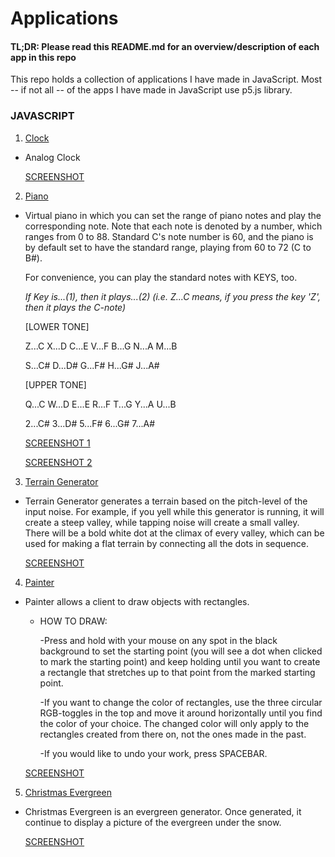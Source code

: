 # Applications
#### TL;DR: Please read this README.md for an overview/description of each app in this repo

This repo holds a collection of applications I have made in JavaScript. Most -- if not all -- of the apps I have made in JavaScript use p5.js library. 

### JAVASCRIPT

1. [Clock](https://github.com/joos2010kj/Applications/tree/master/Applications/JavsScript/Clock)
  - Analog Clock
  
    [SCREENSHOT](https://github.com/joos2010kj/Applications/blob/master/Applications/JavsScript/Clock/Screen%20Shot/SS.png)
    
2. [Piano](https://github.com/joos2010kj/Applications/tree/master/Applications/JavsScript/Piano)
  - Virtual piano in which you can set the range of piano notes and play the corresponding note.
    Note that each note is denoted by a number, which ranges from 0 to 88. Standard C's note number is 60, and the piano is by default set to have the standard range, playing from 60 to 72 (C to B#).

    For convenience, you can play the standard notes with KEYS, too.
    
    *If Key is...(1), then it plays...(2) (i.e. Z...C means, if you press the key 'Z', then it plays the C-note)*

    [LOWER TONE]

    Z...C   X...D  C...E  V...F   B...G   N...A  M...B

    S...C#  D...D#  G...F#  H...G#  J...A#

    [UPPER TONE]

    Q...C   W...D   E...E   R...F   T...G   Y...A   U...B

    2...C#  3...D#   5...F#  6...G#   7...A#
  
    [SCREENSHOT 1](https://github.com/joos2010kj/Applications/blob/master/Applications/JavsScript/Piano/Screen%20Shot/SS1.png)
    
    [SCREENSHOT 2](https://github.com/joos2010kj/Applications/blob/master/Applications/JavsScript/Piano/Screen%20Shot/SS2.png)
    
3. [Terrain Generator](https://github.com/joos2010kj/Applications/tree/master/Applications/JavsScript/Terrain%20Generator)
  - Terrain Generator generates a terrain based on the pitch-level of the input noise.  For example, if you yell while this generator is running, it will create a steep valley, while tapping noise will create a small valley.  There will be a bold white dot at the climax of every valley, which can be used for making a flat terrain by connecting all the dots in sequence.  
  
    [SCREENSHOT](https://github.com/joos2010kj/Applications/blob/master/Applications/JavsScript/Terrain%20Generator/Screen%20Shot/SS.png)
    
4. [Painter](https://github.com/joos2010kj/Applications/tree/master/Applications/JavsScript/Painter)
  - Painter allows a client to draw objects with rectangles.
    - HOW TO DRAW: 
    
      -Press and hold with your mouse on any spot in the black background to set the starting point (you will see a dot when clicked to mark the starting point) and keep holding until you want to create a rectangle that stretches up to that point from the marked starting point.

      -If you want to change the color of rectangles, use the three circular RGB-toggles in the top and move it around horizontally until you find the color of your choice. The changed color will only apply to the rectangles created from there on, not the ones made in the past.

      -If you would like to undo your work, press SPACEBAR.
  
    [SCREENSHOT](https://github.com/joos2010kj/Applications/blob/master/Applications/JavsScript/Painter/Screen%20Shot/SS.png)

5. [Christmas Evergreen](https://github.com/joos2010kj/Applications/tree/master/Applications/JavsScript/Christmas)
  - Christmas Evergreen is an evergreen generator. Once generated, it continue to display a picture of the evergreen under the snow.
  
    [SCREENSHOT](https://github.com/joos2010kj/Applications/blob/master/Applications/JavsScript/Christmas/Evergreen.png)
